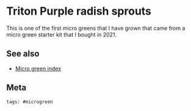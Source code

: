# Triton Purple radish sprouts

This is one of the first micro greens that I have grown that came from a micro
green starter kit that I bought in 2021.

## See also

- [Micro green index](../436)

## Meta

    tags: #microgreen
